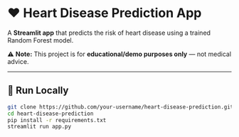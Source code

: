 # ❤️ Heart Disease Prediction App

A **Streamlit app** that predicts the risk of heart disease using a trained Random Forest model.  

⚠️ **Note:** This project is for **educational/demo purposes only** — not medical advice.  

---

## 🚀 Run Locally
```bash
git clone https://github.com/your-username/heart-disease-prediction.git
cd heart-disease-prediction
pip install -r requirements.txt
streamlit run app.py
